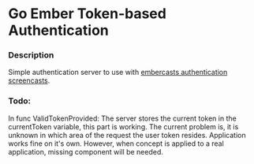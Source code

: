 # Go Ember Token-based Authentication

### Description ###

Simple authentication server to use with [embercasts authentication screencasts](http://www.embercasts.com/).



### Todo: ###

In func ValidTokenProvided:
The server stores the current token in the currentToken variable, this part is working. The current problem is, it is unknown in which area of the request the user token resides. Application works fine on it's own. However, when concept is applied to a real application, missing component will be needed.